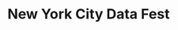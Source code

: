 ---
dateStart: 2015-03-28
dateEnd:
title: "New York City Data Fest"
venue: "New York Hall of Science"
organizer: Steve Uzzo
credit:
city: New York
state: NY
country: USA
pdfLink: 20150328-newyork-bigdata-fest.pdf
venueImages:
---